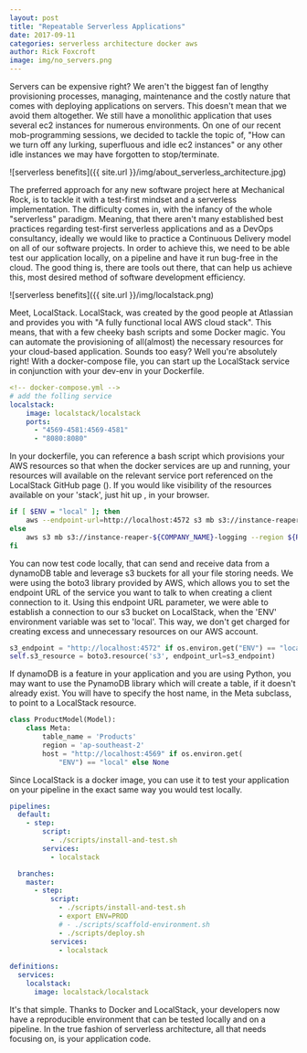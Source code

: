 ```yaml
---
layout: post
title: "Repeatable Serverless Applications"
date: 2017-09-11
categories: serverless architecture docker aws
author: Rick Foxcroft
image: img/no_servers.png
---
```


Servers can be expensive right? We aren't the biggest fan of lengthy provisioning processes, managing, maintenance and the costly nature that comes with deploying applications on servers. This doesn't mean that we avoid them altogether. We still have a monolithic application that uses several ec2 instances for numerous environments. On one of our recent mob-programming sessions, we decided to tackle the topic of, "How can we turn off any lurking, superfluous and idle ec2 instances" or any other idle instances we may have forgotten to stop/terminate. 

![serverless benefits]({{ site.url }}/img/about_serverless_architecture.jpg)

The preferred approach for any new software project here at Mechanical Rock, is to tackle it with a test-first mindset and a serverless implementation. The difficulty comes in, with the infancy of the whole "serverless" paradigm. Meaning, that there aren't many established best practices regarding test-first serverless applications and as a DevOps consultancy, ideally we would like to practice a Continuous Delivery model on all of our software projects. In order to achieve this, we need to be able test our application locally, on a pipeline and have it run bug-free in the cloud. The good thing is, there are tools out there, that can help us achieve this, most desired method of software development efficiency. 

![serverless benefits]({{ site.url }}/img/localstack.png)

Meet, LocalStack. LocalStack, was created by the good people at Atlassian and provides you with "A fully functional local AWS cloud stack". This means, that with a few cheeky bash scripts and some Docker magic. You can automate the provisioning of all(almost) the necessary resources for your cloud-based application. Sounds too easy? Well you're absolutely right! With a docker-compose file, you can start up the LocalStack service in conjunction with your dev-env in your Dockerfile. 

```yml
<!-- docker-compose.yml -->
# add the folling service
localstack:
    image: localstack/localstack
    ports:
      - "4569-4581:4569-4581"
      - "8080:8080"
```

In your dockerfile, you can reference a bash script which provisions your AWS resources so that when the docker services are up and running, your resources will available on the relevant service port referenced on the LocalStack GitHub page (<a href=https://github.com/localstack/localstack></a>). If you would like visibility of the resources available on your 'stack', just hit up <a href=http://localhost:8080></a>, in your browser. 

```bash
if [ $ENV = "local" ]; then
    aws --endpoint-url=http://localhost:4572 s3 mb s3://instance-reaper-${COMPANY_NAME}-logging
else
    aws s3 mb s3://instance-reaper-${COMPANY_NAME}-logging --region ${REGION}
fi
```

You can now test code locally, that can send and receive data from a dynamoDB table and leverage s3 buckets for all your file storing needs.
We were using the boto3 library provided by AWS, which allows you to set the endpoint URL of the service you want to talk to when creating a client connection to it. Using this endpoint URL parameter, we were able to establish a connection to our s3 bucket on LocalStack, when the 'ENV' environment variable was set to 'local'. This way, we don't get charged for creating excess and unnecessary resources on our AWS account. 

```python
s3_endpoint = "http://localhost:4572" if os.environ.get("ENV") == "local" else None
self.s3_resource = boto3.resource('s3', endpoint_url=s3_endpoint)
```

If dynamoDB is a feature in your application and you are using Python, you may want to use the PynamoDB library which will create a table, if it doesn't already exist. You will have to specify the host name, in the Meta subclass, to point to a LocalStack resource.

```python
class ProductModel(Model):
    class Meta:
        table_name = 'Products'
        region = 'ap-southeast-2'
        host = "http://localhost:4569" if os.environ.get(
            "ENV") == "local" else None 
```


Since LocalStack is a docker image, you can use it to test your application on your pipeline in the exact same way you would test locally.

```yml
pipelines:
  default:
    - step:
        script:
          - ./scripts/install-and-test.sh
        services:
          - localstack

  branches:
    master:
      - step:
          script:
            - ./scripts/install-and-test.sh
            - export ENV=PROD
            # - ./scripts/scaffold-environment.sh
            - ./scripts/deploy.sh
          services:
            - localstack

definitions:
  services:
    localstack:
      image: localstack/localstack
```

It's that simple. Thanks to Docker and LocalStack, your developers now have a reproducible environment that can be tested locally and on a pipeline. In the true fashion of serverless architecture, all that needs focusing on, is your application code.
